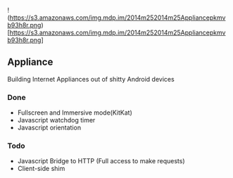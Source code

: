 !(https://s3.amazonaws.com/img.mdp.im/2014m252014m25Appliancepkmvb93h8r.png)[https://s3.amazonaws.com/img.mdp.im/2014m252014m25Appliancepkmvb93h8r.png]

## Appliance

Building Internet Appliances out of shitty Android devices

### Done

- Fullscreen and Immersive mode(KitKat)
- Javascript watchdog timer
- Javascript orientation

### Todo

- Javascript Bridge to HTTP (Full access to make requests)
- Client-side shim

